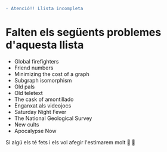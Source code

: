 ```diff
- Atenció!! Llista incompleta
```
# Falten els següents problemes d'aquesta llista
- Global firefighters
- Friend numbers
- Minimizing the cost of a graph
- Subgraph isomorphism
- Old pals
- Old teletext
- The cask of amontillado
- Enganxat als videojocs
- Saturday Night Fever
- The National Geological Survey
- New cults
- Apocalypse Now

Si algú els té fets i els vol afegir l'estimarem molt :purple_heart: :yellow_heart:
